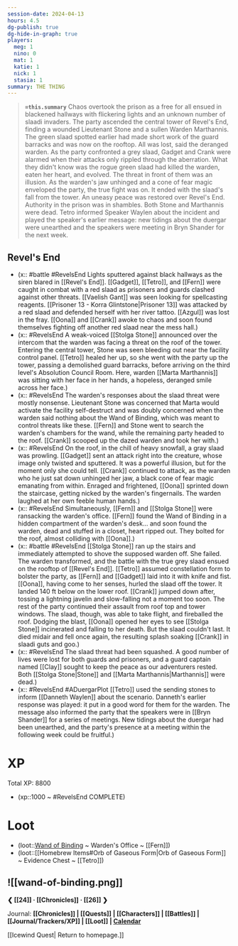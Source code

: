 ```yaml
---
session-date: 2024-04-13
hours: 4.5
dg-publish: true
dg-hide-in-graph: true
players:
  meg: 1
  nino: 0
  mat: 1
  katie: 1
  nick: 1
  stasia: 1
summary: THE THING
---
```


> **`=this.summary`**
> Chaos overtook the prison as a free for all ensued in blackened hallways with flickering lights and an unknown number of slaadi invaders. The party ascended the central tower of Revel's End, finding a wounded Lieutenant Stone and a sullen Warden Marthannis. The green slaad spotted earlier had made short work of the guard barracks and was now on the rooftop. All was lost, said the deranged warden. As the party confronted a grey slaad, Gadget and Crank were alarmed when their attacks only rippled through the aberration. What they didn't know was the rogue green slaad had killed the warden, eaten her heart, and evolved. The threat in front of them was an illusion. As the warden's jaw unhinged and a cone of fear magic enveloped the party, the true fight was on. It ended with the slaad's fall from the tower. An uneasy peace was restored over Revel's End. Authority in the prison was in shambles. Both Stone and Marthannis were dead. Tetro informed Speaker Waylen about the incident and played the speaker's earlier message: new tidings about the duergar were unearthed and the speakers were meeting in Bryn Shander for the next week.

## Revel's End
- (x:: #battle #RevelsEnd Lights sputtered against black hallways as the siren blared in [[Revel's End]]. [[Gadget]], [[Tetro]], and [[Fern]] were caught in combat with a red slaad as prisoners and guards clashed against other threats. [[Vaelish Gant]] was seen looking for spellcasting reagents. [[Prisoner 13 - Korra Glintstone|Prisoner 13]] was attacked by a red slaad and defended herself with her river tattoo. [[Azgul]] was lost in the fray. [[Oona]] and [[Crank]] awoke to chaos and soon found themselves fighting off another red slaad near the mess hall.)
- (x:: #RevelsEnd A weak-voiced [[Stolga Stone]] announced over the intercom that the warden was facing a threat on the roof of the tower. Entering the central tower, Stone was seen bleeding out near the facility control panel. [[Tetro]] healed her up, so she went with the party up the tower, passing a demolished guard barracks, before arriving on the third level's Absolution Council Room. Here, warden [[Marta Marthannis]] was sitting with her face in her hands, a hopeless, deranged smile across her face.)
- (x:: #RevelsEnd The warden's responses about the slaad threat were mostly nonsense. Lieutenant Stone was concerned that Marta would activate the facility self-destruct and was doubly concerned when the warden said nothing about the Wand of Binding, which was meant to control threats like these. [[Fern]] and Stone went to search the warden's chambers for the wand, while the remaining party headed to the roof. [[Crank]] scooped up the dazed warden and took her with.)
- (x:: #RevelsEnd On the roof, in the chill of heavy snowfall, a gray slaad was prowling. [[Gadget]] sent an attack right into the creature, whose image only twisted and sputtered. It was a powerful illusion, but for the moment only she could tell. [[Crank]] continued to attack, as the warden who he just sat down unhinged her jaw, a black cone of fear magic emanating from within. Enraged and frightened, [[Oona]] sprinted down the staircase, getting nicked by the warden's fingernails. The warden laughed at her own feeble human hands.)
- (x:: #RevelsEnd Simultaneously, [[Fern]] and [[Stolga Stone]] were ransacking the warden's office. [[Fern]] found the Wand of Binding in a hidden compartment of the warden's desk... and soon found the warden, dead and stuffed in a closet, heart ripped out. They bolted for the roof, almost colliding with [[Oona]].)
- (x:: #battle #RevelsEnd [[Stolga Stone]] ran up the stairs and immediately attempted to shove the supposed warden off. She failed. The warden transformed, and the battle with the true grey slaad ensued on the rooftop of [[Revel's End]]. [[Tetro]] assumed constellation form to bolster the party, as [[Fern]] and [[Gadget]] laid into it with knife and fist.[[Oona]], having come to her senses, hurled the slaad off the tower. It landed 140 ft below on the lower roof. [[Crank]] jumped down after, tossing a lightning javelin and slow-falling not a moment too soon. The rest of the party continued their assault from roof top and tower windows. The slaad, though, was able to take flight, and fireballed the roof. Dodging the blast, [[Oona]] opened her eyes to see [[Stolga Stone]] incinerated and falling to her death. But the slaad couldn't last. It died midair and fell once again, the resulting splash soaking [[Crank]] in slaadi guts and goo.)
- (x:: #RevelsEnd The slaad threat had been squashed. A good number of lives were lost for both guards and prisoners, and a guard captain named [[Clay]] sought to keep the peace as our adventurers rested. Both [[Stolga Stone|Stone]] and [[Marta Marthannis|Marthannis]] were dead.)
- (x:: #RevelsEnd #ADuergarPlot [[Tetro]] used the sending stones to inform [[Danneth Waylen]] about the scenario. Danneth's earlier response was played: it put in a good word for them for the warden. The message also informed the party that the speakers were in [[Bryn Shander]] for a series of meetings. New tidings about the duergar had been unearthed, and the party's presence at a meeting within the following week could be fruitful.)

# XP
Total XP: 8800
- (xp::1000 ~ #RevelsEnd COMPLETE)

# Loot
- (loot::[Wand of Binding](https://www.dndbeyond.com/magic-items/4788-wand-of-binding) ~ Warden's Office ~ [[Fern]])
- (loot::[[Homebrew Items#Orb of Gaseous Form|Orb of Gaseous Form]] ~ Evidence Chest ~ [[Tetro]])

![[wand-of-binding.png]]
---
**❮ [[24]] · [[Chronicles]] ·  [[26]] ❯**

Journal: **[[Chronicles]] | [[Quests]] |  [[Characters]] | [[Battles]] | [[Journal/Trackers/XP]] | [[Loot]] | [Calendar](https://app.fantasy-calendar.com/calendars/38f9e3f5098bac1f655a4fb4241f35eb)**

[[Icewind Quest| Return to homepage.]]